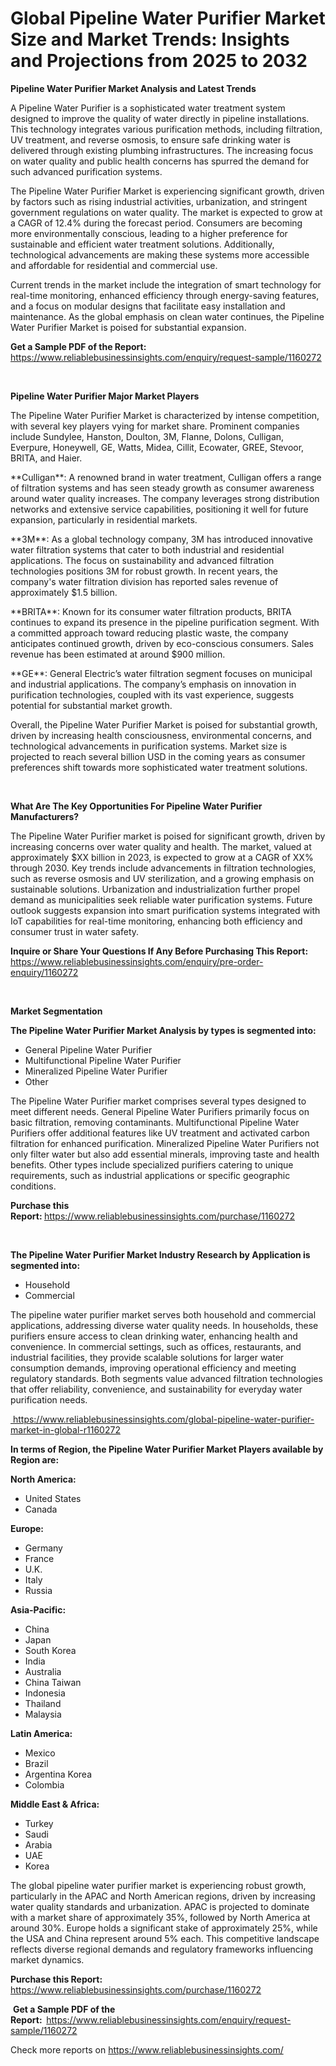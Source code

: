 <p><h1>Global Pipeline Water Purifier Market Size and Market Trends: Insights and Projections from 2025 to 2032</h1></p><p><strong>Pipeline Water Purifier Market Analysis and Latest Trends</strong></p>
<p><p>A Pipeline Water Purifier is a sophisticated water treatment system designed to improve the quality of water directly in pipeline installations. This technology integrates various purification methods, including filtration, UV treatment, and reverse osmosis, to ensure safe drinking water is delivered through existing plumbing infrastructures. The increasing focus on water quality and public health concerns has spurred the demand for such advanced purification systems.</p><p>The Pipeline Water Purifier Market is experiencing significant growth, driven by factors such as rising industrial activities, urbanization, and stringent government regulations on water quality. The market is expected to grow at a CAGR of 12.4% during the forecast period. Consumers are becoming more environmentally conscious, leading to a higher preference for sustainable and efficient water treatment solutions. Additionally, technological advancements are making these systems more accessible and affordable for residential and commercial use.</p><p>Current trends in the market include the integration of smart technology for real-time monitoring, enhanced efficiency through energy-saving features, and a focus on modular designs that facilitate easy installation and maintenance. As the global emphasis on clean water continues, the Pipeline Water Purifier Market is poised for substantial expansion.</p></p>
<p><strong>Get a Sample PDF of the Report:&nbsp;</strong> <a href="https://www.reliablebusinessinsights.com/enquiry/request-sample/1160272?utm_campaign=3360&utm_medium=2&utm_source=Github&utm_content=ia&utm_term=22032025&utm_id=pipeline-water-purifier">https://www.reliablebusinessinsights.com/enquiry/request-sample/1160272</a></p>
<p>&nbsp;</p>
<p><strong>Pipeline Water Purifier Major Market Players</strong></p>
<p><p>The Pipeline Water Purifier Market is characterized by intense competition, with several key players vying for market share. Prominent companies include Sundylee, Hanston, Doulton, 3M, Flanne, Dolons, Culligan, Everpure, Honeywell, GE, Watts, Midea, Cillit, Ecowater, GREE, Stevoor, BRITA, and Haier. </p><p>**Culligan**: A renowned brand in water treatment, Culligan offers a range of filtration systems and has seen steady growth as consumer awareness around water quality increases. The company leverages strong distribution networks and extensive service capabilities, positioning it well for future expansion, particularly in residential markets.</p><p>**3M**: As a global technology company, 3M has introduced innovative water filtration systems that cater to both industrial and residential applications. The focus on sustainability and advanced filtration technologies positions 3M for robust growth. In recent years, the company's water filtration division has reported sales revenue of approximately $1.5 billion.</p><p>**BRITA**: Known for its consumer water filtration products, BRITA continues to expand its presence in the pipeline purification segment. With a committed approach toward reducing plastic waste, the company anticipates continued growth, driven by eco-conscious consumers. Sales revenue has been estimated at around $900 million.</p><p>**GE**: General Electric’s water filtration segment focuses on municipal and industrial applications. The company’s emphasis on innovation in purification technologies, coupled with its vast experience, suggests potential for substantial market growth. </p><p>Overall, the Pipeline Water Purifier Market is poised for substantial growth, driven by increasing health consciousness, environmental concerns, and technological advancements in purification systems. Market size is projected to reach several billion USD in the coming years as consumer preferences shift towards more sophisticated water treatment solutions.</p></p>
<p>&nbsp;</p>
<p><strong>What Are The Key Opportunities For Pipeline Water Purifier Manufacturers?</strong></p>
<p><p>The Pipeline Water Purifier market is poised for significant growth, driven by increasing concerns over water quality and health. The market, valued at approximately $XX billion in 2023, is expected to grow at a CAGR of XX% through 2030. Key trends include advancements in filtration technologies, such as reverse osmosis and UV sterilization, and a growing emphasis on sustainable solutions. Urbanization and industrialization further propel demand as municipalities seek reliable water purification systems. Future outlook suggests expansion into smart purification systems integrated with IoT capabilities for real-time monitoring, enhancing both efficiency and consumer trust in water safety.</p></p>
<p><strong>Inquire or Share Your Questions If Any Before Purchasing This Report:</strong> <a href="https://www.reliablebusinessinsights.com/enquiry/pre-order-enquiry/1160272?utm_campaign=3360&utm_medium=2&utm_source=Github&utm_content=ia&utm_term=22032025&utm_id=pipeline-water-purifier">https://www.reliablebusinessinsights.com/enquiry/pre-order-enquiry/1160272</a></p>
<p>&nbsp;</p>
<p><strong>Market Segmentation</strong></p>
<p><strong>The Pipeline Water Purifier Market Analysis by types is segmented into:</strong></p>
<p><ul><li>General Pipeline Water Purifier</li><li>Multifunctional Pipeline Water Purifier</li><li>Mineralized Pipeline Water Purifier</li><li>Other</li></ul></p>
<p><p>The Pipeline Water Purifier market comprises several types designed to meet different needs. General Pipeline Water Purifiers primarily focus on basic filtration, removing contaminants. Multifunctional Pipeline Water Purifiers offer additional features like UV treatment and activated carbon filtration for enhanced purification. Mineralized Pipeline Water Purifiers not only filter water but also add essential minerals, improving taste and health benefits. Other types include specialized purifiers catering to unique requirements, such as industrial applications or specific geographic conditions.</p></p>
<p><strong>Purchase this Report:&nbsp;</strong><a href="https://www.reliablebusinessinsights.com/purchase/1160272?utm_campaign=3360&utm_medium=2&utm_source=Github&utm_content=ia&utm_term=22032025&utm_id=pipeline-water-purifier">https://www.reliablebusinessinsights.com/purchase/1160272</a></p>
<p>&nbsp;</p>
<p><strong>The Pipeline Water Purifier Market Industry Research by Application is segmented into:</strong></p>
<p><ul><li>Household</li><li>Commercial</li></ul></p>
<p><p>The pipeline water purifier market serves both household and commercial applications, addressing diverse water quality needs. In households, these purifiers ensure access to clean drinking water, enhancing health and convenience. In commercial settings, such as offices, restaurants, and industrial facilities, they provide scalable solutions for larger water consumption demands, improving operational efficiency and meeting regulatory standards. Both segments value advanced filtration technologies that offer reliability, convenience, and sustainability for everyday water purification needs.</p></p>
<p><a href="https://www.reliablebusinessinsights.com/global-pipeline-water-purifier-market-in-global-r1160272?utm_campaign=3360&utm_medium=2&utm_source=Github&utm_content=ia&utm_term=22032025&utm_id=pipeline-water-purifier">&nbsp;https://www.reliablebusinessinsights.com/global-pipeline-water-purifier-market-in-global-r1160272</a></p>
<p><strong>In terms of Region, the Pipeline Water Purifier Market Players available by Region are:</strong></p>
<p>
    <p> <strong> North America: </strong>
        <ul>
            <li>United States</li>
            <li>Canada</li>
        </ul>
        </p> 
    <p> <strong> Europe: </strong>
        <ul>
            <li>Germany</li>
            <li>France</li>
            <li>U.K.</li>
            <li>Italy</li>
            <li>Russia</li>
        </ul>
        </p> 
    <p> <strong> Asia-Pacific: </strong>
        <ul>
            <li>China</li>
            <li>Japan</li>
            <li>South Korea</li>
            <li>India</li>
            <li>Australia</li>
            <li>China Taiwan</li>
            <li>Indonesia</li>
            <li>Thailand</li>
            <li>Malaysia</li>
        </ul>
        </p> 
    <p> <strong> Latin America: </strong>
        <ul>
            <li>Mexico</li>
            <li>Brazil</li>
            <li>Argentina Korea</li>
            <li>Colombia</li>
        </ul>
        </p> 
    <p> <strong> Middle East & Africa: </strong>
        <ul>
            <li>Turkey</li>
            <li>Saudi</li>
            <li>Arabia</li>
            <li>UAE</li>
            <li>Korea</li>
        </ul>
    </p>
    </p>
<p><p>The global pipeline water purifier market is experiencing robust growth, particularly in the APAC and North American regions, driven by increasing water quality standards and urbanization. APAC is projected to dominate with a market share of approximately 35%, followed by North America at around 30%. Europe holds a significant stake of approximately 25%, while the USA and China represent around 5% each. This competitive landscape reflects diverse regional demands and regulatory frameworks influencing market dynamics.</p></p>
<p><strong>Purchase this Report: </strong><a href="https://www.reliablebusinessinsights.com/purchase/1160272?utm_campaign=3360&utm_medium=2&utm_source=Github&utm_content=ia&utm_term=22032025&utm_id=pipeline-water-purifier">https://www.reliablebusinessinsights.com/purchase/1160272</a></p>
<p>&nbsp;<strong>Get a Sample PDF of the Report:&nbsp;&nbsp;</strong><a href="https://www.reliablebusinessinsights.com/enquiry/request-sample/1160272?utm_campaign=3360&utm_medium=2&utm_source=Github&utm_content=ia&utm_term=22032025&utm_id=pipeline-water-purifier">https://www.reliablebusinessinsights.com/enquiry/request-sample/1160272</a></p>
<p><strong></strong></p>
<p>Check more reports on <a href="https://www.reliablebusinessinsights.com/?utm_campaign=3360&utm_medium=2&utm_source=Github&utm_content=ia&utm_term=22032025&utm_id=pipeline-water-purifier">https://www.reliablebusinessinsights.com/</a></p>